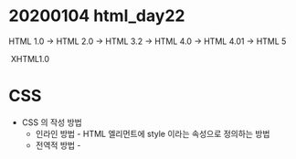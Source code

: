 

# 20200104 html_day22

HTML 1.0 -> HTML 2.0 -> HTML 3.2 -> HTML 4.0 -> HTML 4.01 -> HTML 5

​																						 XHTML1.0



# CSS

- CSS 의 작성 방법
  - 인라인 방법 - HTML 엘리먼트에 style 이라는 속성으로 정의하는 방법
  - 전역적 방법 - <style> 이라는 태그에 웹 페이지의 태그들에 대핚 스타일을 정의하는 방법
  - 외부 파일 연결 방법 - 독립된 파일(확장자 .css)을 만들어서 HTML 문서에 연결하는 방법

-> 학습할 때에는 인라인, 전역적 방법 사용/ 실무에서는 외부파일 연결방법을 주로 사용



```Html
color 정하기
<h2 style ="color:red; background-color: yellow">도우너</h2> :인라인 방식
<!-- color:속성  red: 속성값 속성과 속성값은 : 로 분리해야 하고, 여러개의 속성을 넣고 싶을 때에는 ; 세미콜론으로 분류한다.-->


전역적 방법
a{ 
	text-decoration : none
}
<!-- 전역적인 방법: 태그이름{(블럭지정)
}-->


인라인 방법
<a href="https://www.w3schools.com/" style="text-decoration:none">W3Schools</a><br>
<!-- ""인용부호가 있으면 다음번에 오는 속성이 와도 된다. 
인라인 방식은 테크마다 각각 구현해야 한다. style="text-decoration:none"-->
<a href="http://html5test.com/" style="text-decoration:none">HTML5 테스트</a><br>
<a href="https://caniuse.com/" style="text-decoration:none">HTML과 CSS의 지원여부 체크</a>ㅋㅋㅋ<br>
```



[전역적인 스타일 설정]



- <head> 태그 안에 <style>태그를 사용한다.
      - CSS 정의 방법

      css 선택자 {
          css 속성명: 속성값;
          css 속성명: 속성값;
          css 속성명: 속성값;
          css 속성명: 속성값;
      }




[CSS 선택자]

- 전체 선택자
- 태그 선택자
- class 선택자
- id 선택자
- 자식 선택자
- 자손 선택자
- 첫번째 동생 선택자
- 